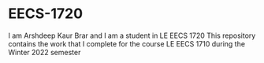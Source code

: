 # EECS-1720
I am Arshdeep Kaur Brar and I am a student in LE EECS 1720  This repository contains the work that I complete for the course LE EECS 1710 during the Winter 2022 semester
